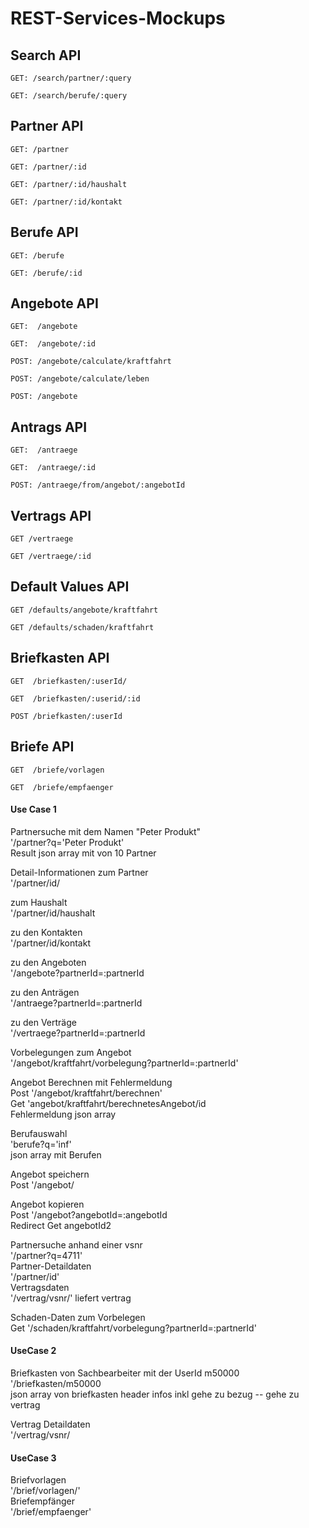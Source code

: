 REST-Services-Mockups
============================

## Search API

`GET: /search/partner/:query`

`GET: /search/berufe/:query`


## Partner API

`GET: /partner`

`GET: /partner/:id`

`GET: /partner/:id/haushalt`

`GET: /partner/:id/kontakt`


## Berufe API

`GET: /berufe`

`GET: /berufe/:id`


## Angebote API

`GET:  /angebote`

`GET:  /angebote/:id`

`POST: /angebote/calculate/kraftfahrt`

`POST: /angebote/calculate/leben`

`POST: /angebote`


## Antrags API

`GET:  /antraege`

`GET:  /antraege/:id`

`POST: /antraege/from/angebot/:angebotId`


## Vertrags API

`GET /vertraege`

`GET /vertraege/:id`


## Default Values API

`GET /defaults/angebote/kraftfahrt`

`GET /defaults/schaden/kraftfahrt`


## Briefkasten API

`GET  /briefkasten/:userId/`

`GET  /briefkasten/:userid/:id`

`POST /briefkasten/:userId`


## Briefe API

`GET  /briefe/vorlagen`

`GET  /briefe/empfaenger`






#### Use Case 1
Partnersuche mit dem Namen "Peter Produkt"  
'/partner?q='Peter Produkt'  
Result json array mit von 10 Partner   

Detail-Informationen zum Partner  
'/partner/id/

zum Haushalt  
'/partner/id/haushalt

zu den Kontakten  
'/partner/id/kontakt

zu den Angeboten  
'/angebote?partnerId=:partnerId

zu den Anträgen  
'/antraege?partnerId=:partnerId

zu den Verträge  
'/vertraege?partnerId=:partnerId

Vorbelegungen zum Angebot  
'/angebot/kraftfahrt/vorbelegung?partnerId=:partnerId'

Angebot Berechnen mit Fehlermeldung  
Post '/angebot/kraftfahrt/berechnen'  
Get 'angebot/kraftfahrt/berechnetesAngebot/id  
Fehlermeldung json array

Berufauswahl    
'berufe?q='inf'  
json array mit Berufen

Angebot speichern  
Post '/angebot/

Angebot kopieren  
Post '/angebot?angebotId=:angebotId    
Redirect Get angebotId2

Partnersuche anhand einer vsnr  
'/partner?q=4711'  
Partner-Detaildaten  
'/partner/id'  
Vertragsdaten  
'/vertrag/vsnr/' liefert vertrag

Schaden-Daten zum Vorbelegen  
Get '/schaden/kraftfahrt/vorbelegung?partnerId=:partnerId'




#### UseCase 2
Briefkasten von Sachbearbeiter mit der UserId m50000  
'/briefkasten/m50000  
json array von briefkasten header infos inkl gehe zu bezug -- gehe zu vertrag  

Vertrag Detaildaten  
'/vertrag/vsnr/  


#### UseCase 3

Briefvorlagen  
'/brief/vorlagen/'  
Briefempfänger  
'/brief/empfaenger'  
